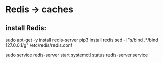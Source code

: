 # Redis -> caches

## install Redis:

sudo apt-get -y install redis-server 
pip3 install redis 
sed -i "s/bind .*/bind 127.0.0.1/g" /etc/redis/redis.conf 


sudo service redis-server start
systemctl status redis-server.service

